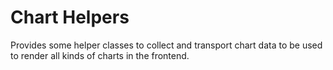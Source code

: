 # Chart Helpers

Provides some helper classes to collect and transport chart data to be used to
render all kinds of charts in the frontend.
